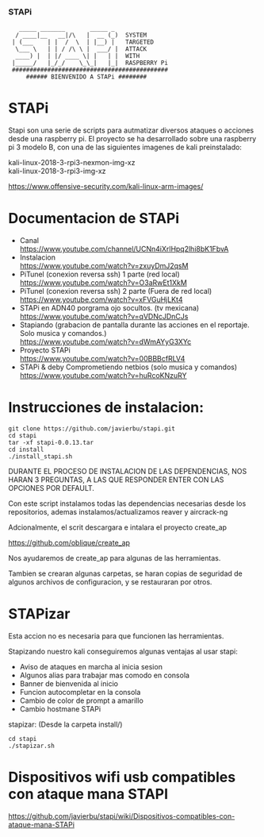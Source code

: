 ### STAPi
```
   _____ _______       _____ _ 
  / ____|__   __|/\   |  __ (_)  SYSTEM
 | (___    | |  /  \  | |__) |   TARGETED
  \___ \   | | / /\ \ |  ___/ |  ATTACK
  ____) |  | |/ ____ \| |   | |  WITH
 |_____/   |_/_/    \_\_|   |_|  RASPBERRY Pi
 ############################################
     ###### BIENVENIDO A STAPi ########    
```

STAPi
==========


Stapi son una serie de scripts para autmatizar diversos ataques o acciones desde una raspberry pi.
El proyecto se ha desarrollado sobre una raspberry pi 3 modelo B, con una de las siguientes imagenes de kali preinstalado:

kali-linux-2018-3-rpi3-nexmon-img-xz \
kali-linux-2018-3-rpi3-img-xz

https://www.offensive-security.com/kali-linux-arm-images/

Documentacion de STAPi
======================
- Canal \
https://www.youtube.com/channel/UCNn4iXrlHpq2lhi8bK1FbvA
- Instalacion \
https://www.youtube.com/watch?v=zxuyDmJ2qsM 
- PiTunel (conexion reversa ssh) 1 parte (red local) \
https://www.youtube.com/watch?v=O3aRwEt1XkM
- PiTunel (conexion reversa ssh) 2 parte (Fuera de red local) \
https://www.youtube.com/watch?v=xFVGuHjLKt4
- STAPi en ADN40 porgrama ojo socultos. (tv mexicana) \
https://www.youtube.com/watch?v=qVDNcJDnCJs
- Stapiando (grabacion de pantalla durante las acciones en el reportaje. Solo musica y comandos.) \
https://www.youtube.com/watch?v=dWmAYyG3XYc
- Proyecto STAPi \
https://www.youtube.com/watch?v=00BBBcfRLV4
- STAPi & deby Comprometiendo netbios (solo musica y comandos) \
https://www.youtube.com/watch?v=huRcoKNzuRY



Instrucciones de instalacion:
==============================
```
git clone https://github.com/javierbu/stapi.git
cd stapi
tar -xf stapi-0.0.13.tar
cd install
./install_stapi.sh
```
DURANTE EL PROCESO DE INSTALACION DE LAS DEPENDENCIAS, NOS HARAN 3 PREGUNTAS, A LAS QUE RESPONDER ENTER CON LAS OPCIONES POR DEFAULT.

Con este script instalamos todas las dependencias necesarias desde los repositorios, ademas instalamos/actualizamos reaver y aircrack-ng

Adcionalmente, el scrit descargara e intalara el proyecto create_ap

https://github.com/oblique/create_ap

Nos ayudaremos de create_ap para algunas de las herramientas.

Tambien se crearan algunas carpetas, se haran copias de seguridad de algunos archivos de configuracion, y se restauraran por otros.

STAPizar
========

Esta accion no es necesaria para que funcionen las herramientas.

Stapizando nuestro kali conseguiremos algunas ventajas al usar stapi:

- Aviso de ataques en marcha al inicia sesion 
- Algunos alias para trabajar mas comodo en consola 
- Banner de bienvenida al inicio 
- Funcion autocompletar en la consola 
- Cambio de color de prompt a amarillo 
- Cambio hostmane STAPi 

stapizar:
(Desde la carpeta install/)
```
cd stapi
./stapizar.sh
```
Dispositivos wifi usb compatibles con ataque mana STAPI
=======================================================
https://github.com/javierbu/stapi/wiki/Dispositivos-compatibles-con-ataque-mana-STAPi



